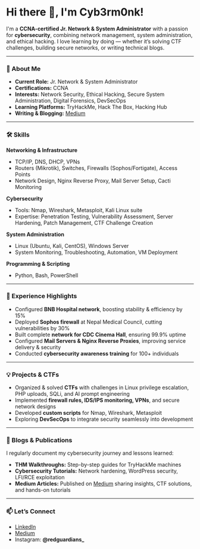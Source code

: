 # Hi there 👋, I'm Cyb3rm0nk!

I'm a **CCNA-certified Jr. Network & System Administrator** with a passion for **cybersecurity**, combining network management, system administration, and ethical hacking. I love learning by doing — whether it’s solving CTF challenges, building secure networks, or writing technical blogs.  

---

### 🌟 About Me
- **Current Role:** Jr. Network & System Administrator  
- **Certifications:** CCNA  
- **Interests:** Network Security, Ethical Hacking, Secure System Administration, Digital Forensics, DevSecOps  
- **Learning Platforms:** TryHackMe, Hack The Box, Hacking Hub  
- **Writing & Blogging:** [Medium](https://medium.com/@cyb3rmonk)  

---

### 🛠️ Skills

**Networking & Infrastructure**  
- TCP/IP, DNS, DHCP, VPNs  
- Routers (Mikrotik), Switches, Firewalls (Sophos/Fortigate), Access Points  
- Network Design, Nginx Reverse Proxy, Mail Server Setup, Cacti Monitoring  

**Cybersecurity**  
- Tools: Nmap, Wireshark, Metasploit, Kali Linux suite  
- Expertise: Penetration Testing, Vulnerability Assessment, Server Hardening, Patch Management, CTF Challenge Creation  

**System Administration**  
- Linux (Ubuntu, Kali, CentOS), Windows Server  
- System Monitoring, Troubleshooting, Automation, VM Deployment  

**Programming & Scripting**  
- Python, Bash, PowerShell  

---

### 💼 Experience Highlights
- Configured **BNB Hospital network**, boosting stability & efficiency by 15%  
- Deployed **Sophos firewall** at Nepal Medical Council, cutting vulnerabilities by 30%  
- Built complete **network for CDC Cinema Hall**, ensuring 99.9% uptime  
- Configured **Mail Servers & Nginx Reverse Proxies**, improving service delivery & security  
- Conducted **cybersecurity awareness training** for 100+ individuals  

---

### 💡 Projects & CTFs
- Organized & solved **CTFs** with challenges in Linux privilege escalation, PHP uploads, SQLi, and AI prompt engineering  
- Implemented **firewall rules, IDS/IPS monitoring, VPNs**, and secure network designs  
- Developed **custom scripts** for Nmap, Wireshark, Metasploit  
- Exploring **DevSecOps** to integrate security seamlessly into development  

---

### 📝 Blogs & Publications
I regularly document my cybersecurity journey and lessons learned:  
- **THM Walkthroughs:** Step-by-step guides for TryHackMe machines  
- **Cybersecurity Tutorials:** Network hardening, WordPress security, LFI/RCE exploitation  
- **Medium Articles:** Published on [Medium](https://medium.com/@cyb3rmonk) sharing insights, CTF solutions, and hands-on tutorials  

---

### 📫 Let’s Connect
- [LinkedIn](https://www.linkedin.com/in/cyb3rmonk)  
- [Medium](https://medium.com/@cyb3rmonk)  
- Instagram: **@redguardians_**  

